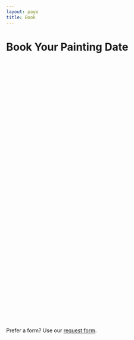 ```yaml
---
layout: page
title: Book
---
```

# Book Your Painting Date

<div class="calendly-inline-widget" data-url="https://calendly.com/yourhandle/spirit-rock" style="min-width:320px;height:700px;"></div>
<script src="https://assets.calendly.com/assets/external/widget.js" async></script>

Prefer a form? Use our [request form](/contact/).

